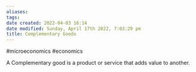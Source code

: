 ```yaml
---
aliases: 
tags: 
date created: 2022-04-03 16:14
date modified: Sunday, April 17th 2022, 7:03:29 pm
title: Complementary Goods
---
```


#microeconomics #economics

A Complementary good is a product or service that adds value to another.